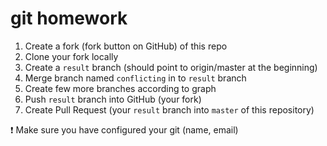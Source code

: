 # git homework

1. Create a fork (fork button on GitHub) of this repo
1. Clone your fork locally
1. Create a `result` branch (should point to origin/master at the beginning)
1. Merge branch named `conflicting` in to `result` branch
1. Create few more branches according to graph
1. Push `result` branch into GitHub (your fork)
1. Create Pull Request (your `result` branch into `master` of this repository)

:exclamation: Make sure you have configured your git (name, email)
